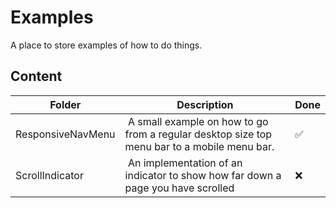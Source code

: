 # Examples

A place to store examples of how to do things.

## Content

| Folder | Description| Done |
|--------|------------|------|
| ResponsiveNavMenu | A small example on how to go from a regular desktop size top menu bar to a mobile menu bar.| :white_check_mark:
| ScrollIndicator | An implementation of an indicator to show how far down a page you have scrolled | :x:

